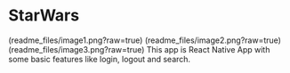 # StarWars
(readme_files/image1.png?raw=true)
(readme_files/image2.png?raw=true)
(readme_files/image3.png?raw=true)
This app is React Native App with some basic features like login, logout and search.

